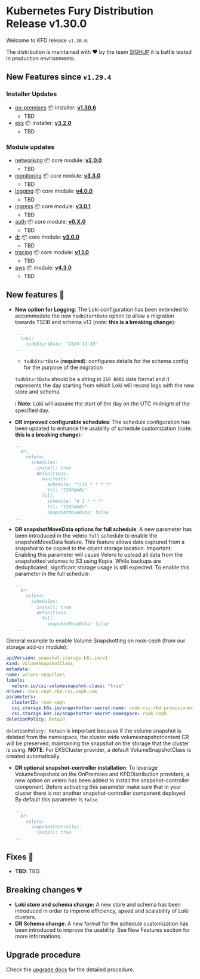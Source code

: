 # Kubernetes Fury Distribution Release v1.30.0

Welcome to KFD release `v1.30.0`.

The distribution is maintained with ❤️ by the team [SIGHUP](https://sighup.io/) it is battle tested in production environments.

## New Features since `v1.29.4`

### Installer Updates

- [on-premises](https://github.com/sighupio/fury-kubernetes-on-premises) 📦 installer: [**v1.30.6**](https://github.com/sighupio/fury-kubernetes-on-premises/releases/tag/v1.30.6)
  - TBD
- [eks](https://github.com/sighupio/fury-eks-installer) 📦 installer: [**v3.2.0**](https://github.com/sighupio/fury-eks-installer/releases/tag/v3.2.0)
  - TBD

### Module updates

- [networking](https://github.com/sighupio/fury-kubernetes-networking) 📦 core module: [**v2.0.0**](https://github.com/sighupio/fury-kubernetes-networking/releases/tag/v2.0.0)
  - TBD
- [monitoring](https://github.com/sighupio/fury-kubernetes-monitoring) 📦 core module: [**v3.3.0**](https://github.com/sighupio/fury-kubernetes-monitoring/releases/tag/v3.3.0)
  - TBD
- [logging](https://github.com/sighupio/fury-kubernetes-logging) 📦 core module: [**v4.0.0**](https://github.com/sighupio/fury-kubernetes-logging/releases/tag/v4.0.0)
  - TBD
- [ingress](https://github.com/sighupio/fury-kubernetes-ingress) 📦 core module: [**v3.0.1**](https://github.com/sighupio/fury-kubernetes-ingress/releases/tag/v3.0.1)
  - TBD
- [auth](https://github.com/sighupio/fury-kubernetes-auth) 📦 core module: [**v0.X.0**](https://github.com/sighupio/fury-kubernetes-auth/releases/tag/v0.X.0)
  - TBD
- [dr](https://github.com/sighupio/fury-kubernetes-dr) 📦 core module: [**v3.0.0**](https://github.com/sighupio/fury-kubernetes-dr/releases/tag/v3.0.0)
  - TBD
- [tracing](https://github.com/sighupio/fury-kubernetes-tracing) 📦 core module: [**v1.1.0**](https://github.com/sighupio/fury-kubernetes-tracing/releases/tag/v1.1.0)
  - TBD
- [aws](https://github.com/sighupio/fury-kubernetes-aws) 📦 module: [**v4.3.0**](https://github.com/sighupio/fury-kubernetes-aws/releases/tag/v4.3.0)
  - TBD

## New features 🌟

- **New option for Logging**: The Loki configuration has been extended to accommodate the new `tsdbStartDate` option to allow a migration towards TSDB and schema v13 (note: **this is a breaking change**):

  ```yaml
  ...
    loki:
      tsdbStartDate: "2024-11-18"
  ...
  ```

  - `tsdbStartDate`  (**required**): configures details for the schema config for the purpose of the migration

  `tsdbStartDate` should be a string in `ISO 8601` date format and it represents the day starting from which Loki will record logs with the new store and schema.

  ℹ️ **Note**:  Loki will assume the start of the day on the UTC midnight of the specified day.

- **DR improved configurable schedules**: The schedule configuration has been updated to enhance the usability of schedule customization (note: **this is a breaking change**):
  ```yaml
  ...
    dr:
      velero:
        schedules:
          install: true
          definitions:
            manifests:
              schedule: "*/15 * * * *"
              ttl: "720h0m0s"
            full:
              schedule: "0 1 * * *"
              ttl: "720h0m0s"
              snapshotMoveData: false
  ...
  ```
- **DR snapshotMoveData options for full schedule**: A new parameter has been introduced in the velero `full` schedule to enable the snapshotMoveData feature. This feature allows data captured from a snapshot to be copied to the object storage location. Important: Enabling this parameter will cause Velero to upload all data from the snapshotted volumes to S3 using Kopia. While backups are deduplicated, significant storage usage is still expected. To enable this parameter in the full schedule:
  ```yaml
  ...
    dr:
      velero:
        schedules:
          install: true
          definitions:
            full:
              snapshotMoveData: false
  ...
  ```
General example to enable Volume Snapshotting on rook-ceph (from our storage add-on module):
  ```yaml
  apiVersion: snapshot.storage.k8s.io/v1
  kind: VolumeSnapshotClass
  metadata:
  name: velero-snapclass
  labels:
    velero.io/csi-volumesnapshot-class: "true"
  driver: rook-ceph.rbd.csi.ceph.com
  parameters:
    clusterID: rook-ceph
    csi.storage.k8s.io/snapshotter-secret-name: rook-csi-rbd-provisioner
    csi.storage.k8s.io/snapshotter-secret-namespace: rook-ceph
  deletionPolicy: Retain
  ```
`deletionPolicy: Retain` is important because if the volume snapshot is deleted from the namespace, the cluster wide volumesnapshotcontent CR will be preserved, maintaining the snapshot on the storage that the cluster is using.
**NOTE**: For EKSCluster provider, a default VolumeSnapshotClass is created automatically.

- **DR optional snapshot-controller installation**: To leverage VolumeSnapshots on the OnPremises and KFDDistribution providers, a new option on velero has been added to install the snapshot-controller component. Before activating this parameter make sure that in your cluster there is not another snapshot-controller component deployed. By default this parameter is `false`.
  ```yaml
  ...
    dr:
      velero:
        snapshotController:
          install: true
  ...
  ```

## Fixes 🐞

- **TBD**: TBD.

## Breaking changes 💔

- **Loki store and schema change:** A new store and schema has been introduced in order to improve efficiency, speed and scalability of Loki clusters.
- **DR Schema change**: A new format for the schedule customization has been introduced to improve the usability. See New Features section for more informations.

## Upgrade procedure

Check the [upgrade docs](https://github.com/sighupio/furyctl/tree/main/docs/upgrades/kfd/README.md) for the detailed procedure.
